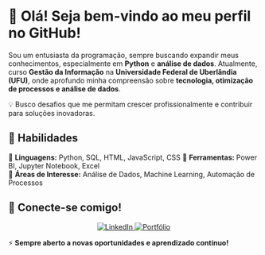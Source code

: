 # 👋 Olá! Seja bem-vindo ao meu perfil no GitHub!  

Sou um entusiasta da programação, sempre buscando expandir meus conhecimentos, especialmente em **Python** e **análise de dados**. Atualmente, curso **Gestão da Informação** na **Universidade Federal de Uberlândia (UFU)**, onde aprofundo minha compreensão sobre **tecnologia, otimização de processos e análise de dados**.  

💡 Busco desafios que me permitam crescer profissionalmente e contribuir para soluções inovadoras.  

## 🚀 Habilidades  
🔹 **Linguagens:** Python, SQL, HTML, JavaScript, CSS
🔹 **Ferramentas:** Power BI, Jupyter Notebook, Excel  
🔹 **Áreas de Interesse:** Análise de Dados, Machine Learning, Automação de Processos  

## 📲 Conecte-se comigo!  

<p align="center">
  <a href="https://www.linkedin.com/in/phbngi" target="_blank">
    <img src="https://img.shields.io/badge/-LinkedIn-0077B5?style=for-the-badge&logo=linkedin&logoColor=white" alt="LinkedIn">
  </a>
  <a href="https://pedrobn04.github.io/Portfolio/" target="_blank">
    <img src="https://img.shields.io/badge/-Portfólio-000?style=for-the-badge&logo=google-chrome&logoColor=white" alt="Portfólio">
  </a>
</p>

⚡ **Sempre aberto a novas oportunidades e aprendizado contínuo!**  
